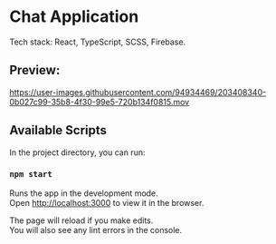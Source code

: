# Chat Application

Tech stack:
React, TypeScript, SCSS, Firebase.

## Preview: 
https://user-images.githubusercontent.com/94934469/203408340-0b027c99-35b8-4f30-99e5-720b134f0815.mov


## Available Scripts

In the project directory, you can run:

### `npm start`

Runs the app in the development mode.\
Open [http://localhost:3000](http://localhost:3000) to view it in the browser.

The page will reload if you make edits.\
You will also see any lint errors in the console.
